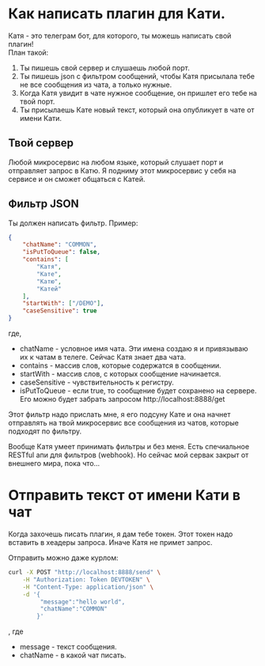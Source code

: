 # Как написать плагин для Кати.
Катя - это телеграм бот, для которого, ты можешь написать свой плагин!  
План такой:  
1. Ты пишешь свой сервер и слушаешь любой порт.
2. Ты пишешь json с фильтром сообщений, чтобы Катя присылала тебе не все сообщения из чата, а только нужные.
3. Когда Катя увидит в чате нужное сообщение, он пришлет его тебе на твой порт.
4. Ты присылаешь Кате новый текст, который она опубликует в чате от имени Кати.

## Твой сервер
Любой микросервис на любом языке, который слушает порт и отправляет запрос в Катю. Я подниму этот микросервис у себя на сервисе и он сможет общаться с Катей.

## Фильтр JSON
Ты должен написать фильтр. Пример:
```json
{
    "chatName": "COMMON",
    "isPutToQueue": false,
    "contains": [
        "Катя",
        "Кате",
        "Катю",
        "Катей"
    ],
    "startWith": ["/DEMO"],
    "caseSensitive": true
}
```
где,
* chatName - условное имя чата. Эти имена создаю я и привязываю их к чатам в телеге. Сейчас Катя знает два чата.
* contains - массив слов, которые содержатся в сообщении.
* startWith - массив слов, с которых сообщение начинается.
* caseSensitive - чувствительность к регистру.
* isPutToQueue - если true, то сообщение будет сохранено на сервере. Его можно будет забрать запросом http://localhost:8888/get

Этот фильтр надо прислать мне, я его подсуну Кате и она начнет отправлять на твой микросервис все сообщения из чатов, которые подходят по фильтру.

Вообще Катя умеет принимать фильтры и без меня. Есть спечиальное RESTful апи для фильтров (webhook). Но сейчас мой сервак закрыт от внешнего мира, пока что...

# Отправить текст от имени Кати в чат
Когда захочешь писать плагин, я дам тебе токен. Этот токен надо вставить в хеадеры запроса. Иначе Катя не примет запрос.
  
Отправить можно даже курлом:
```bash
curl -X POST "http://localhost:8888/send" \
    -H "Authorization: Token DEVTOKEN" \
    -H "Content-Type: application/json" \
    -d '{
         "message":"hello world", 
         "chatName":"COMMON"
        }'
```
, где
* message - текст сообщения.
* chatName - в какой чат писать.
